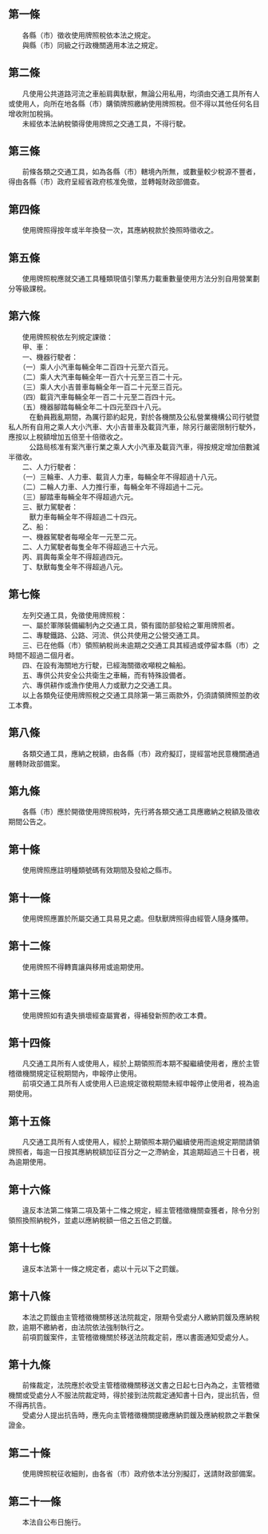 第一條 
-------
　　各縣（市）徵收使用牌照稅依本法之規定。  
　　與縣（市）同級之行政機關適用本法之規定。  


第二條 
-------
　　凡使用公共道路河流之車船肩輿馱獸，無論公用私用，均須由交通工具所有人或使用人，向所在地各縣（市）購領牌照繳納使用牌照稅。但不得以其他任何名目增收附加稅捐。  
　　未經依本法納稅領得使用牌照之交通工具，不得行駛。  


第三條 
-------
　　前條各類之交通工具，如為各縣（市）轄境內所無，或數量較少稅源不豐者，得由各縣（市）政府呈經省政府核准免徵，並轉報財政部備查。  


第四條 
-------
　　使用牌照得按年或半年換發一次，其應納稅款於換照時徵收之。  


第五條 
-------
　　使用牌照稅應就交通工具種類現值引擎馬力載重數量使用方法分別自用營業劃分等級課稅。  


第六條 
-------
　　使用牌照稅依左列規定課徵：  
　　甲、車：  
　　一、機器行駛者：  
　　（一）乘人小汽車每輛全年二百四十元至六百元。  
　　（二）乘人大汽車每輛全年一百六十元至三百二十元。  
　　（三）乘人大小吉普車每輛全年一百二十元至三百元。  
　　（四）載貨汽車每輛全年一百二十元至二百四十元。  
　　（五）機器腳踏每輛全年二十四元至四十八元。  
　　　在動員戡亂期間，為厲行節約起見，對於各機關及公私營業機構公司行號暨私人所有自用之乘人大小汽車、大小吉普車及載貨汽車，除另行嚴密限制行駛外，應按以上稅額增加五倍至十倍徵收之。  
　　　公路局核准有案汽車行業之乘人大小汽車及載貨汽車，得按規定增加倍數減半徵收。  
　　二、人力行駛者：  
　　（一）三輪車、人力車、載貨人力車，每輛全年不得超過十八元。  
　　（二）二輪人力車、人力推行車，每輛全年不得超過十二元。  
　　（三）腳踏車每輛全年不得超過六元。  
　　三、獸力駕駛者：  
　　　獸力車每輛全年不得超過二十四元。  
　　乙、船：  
　　一、機器駕駛者每噸全年一元至二元。  
　　二、人力駕駛者每隻全年不得超過三十六元。  
　　丙、肩輿每乘全年不得超過四元。  
　　丁、馱獸每隻全年不得超過八元。  


第七條 
-------
　　左列交通工具，免徵使用牌照稅：  
　　一、屬於軍隊裝備編制內之交通工具，領有國防部發給之軍用牌照者。  
　　二、專駛鐵路、公路、河流、供公共使用之公營交通工具。  
　　三、已在他縣（市）領照納稅尚未逾期之交通工具其經過或停留本縣（市）之時間不超過二個月者。  
　　四、在設有海關地方行駛，已經海關徵收噸稅之輪船。  
　　五、專供公共安全公共衛生之車輛，而有特殊設備者。  
　　六、專供耕作或漁作使用人力或獸力之交通工具。  
　　以上各類免征使用牌照稅之交通工具除第一第三兩款外，仍須請領牌照並酌收工本費。  


第八條 
-------
　　各類交通工具，應納之稅額，由各縣（市）政府擬訂，提經當地民意機關通過層轉財政部備案。  


第九條 
-------
　　各縣（市）應於開徵使用牌照稅時，先行將各類交通工具應繳納之稅額及徵收期間公告之。  


第十條 
-------
　　使用牌照應註明種類號碼有效期間及發給之縣市。  


第十一條 
---------
　　使用牌照應置於所屬交通工具易見之處。但馱獸牌照得由經管人隨身攜帶。  


第十二條 
---------
　　使用牌照不得轉賣讓與移用或逾期使用。  


第十三條 
---------
　　使用牌照如有遺失損壞經查屬實者，得補發新照酌收工本費。  


第十四條 
---------
　　凡交通工具所有人或使用人，經於上期領照而本期不擬繼續使用者，應於主管稽徵機關規定征稅期間內，申報停止使用。  
　　前項交通工具所有人或使用人已逾規定徵稅期間未經申報停止使用者，視為逾期使用。  


第十五條 
---------
　　凡交通工具所有人或使用人，經於上期領照本期仍繼續使用而逾規定期間請領牌照者，每逾一日按其應納稅額加征百分之一之滯納金，其逾期超過三十日者，視為逾期使用。  


第十六條 
---------
　　違反本法第二條第二項及第十二條之規定，經主管稽徵機關查獲者，除令分別領照換照納稅外，並處以應納稅額一倍之五倍之罰鍰。  


第十七條 
---------
　　違反本法第十一條之規定者，處以十元以下之罰鍰。  


第十八條 
---------
　　本法之罰鍰由主管稽徵機關移送法院裁定，限期令受處分人繳納罰鍰及應納稅款，逾期不繳納者，由法院依法強制執行之。  
　　前項罰鍰案件，主管稽徵機關於移送法院裁定前，應以書面通知受處分人。  


第十九條 
---------
　　前條裁定，法院應於收受主管稽徵機關移送文書之日起七日內為之，主管稽徵機關或受處分人不服法院裁定時，得於接到法院裁定通知書十日內，提出抗告，但不得再抗告。  
　　受處分人提出抗告時，應先向主管稽徵機關提繳應納罰鍰及應納稅款之半數保證金。  


第二十條 
---------
　　使用牌照稅征收細則，由各省（市）政府依本法分別擬訂，送請財政部備案。  


第二十一條 
-----------
　　本法自公布日施行。